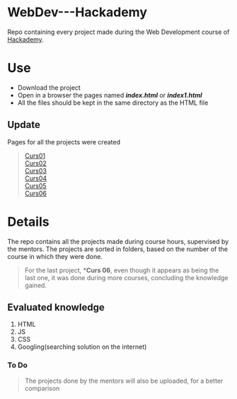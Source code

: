 # **WebDev---Hackademy**
Repo containing every project made during the Web Development course of [Hackademy](https://www.ccna.ro/).

# Use
- Download the project
- Open in a browser the pages named ***index.html*** or ***index1.html***
- All the files should be kept in the same directory as the HTML file

## Update
Pages for all the projects were created
> [Curs01](https://andreinapruiu.github.io/curs01.github.io/)<br>
> [Curs02](https://andreinapruiu.github.io/curs02.github.io/)<br>
> [Curs03](https://andreinapruiu.github.io/curs03.github.io/)<br>
> [Curs04](https://andreinapruiu.github.io/curs04.github.io/)<br>
> [Curs05](https://andreinapruiu.github.io/curs05.github.io/)<br>
> [Curs06](https://andreinapruiu.github.io/todo-project.github.io/)

# Details
The repo contains all the projects made during course hours, supervised by the mentors. The projects are sorted in folders, based on the number of the course in which they were done. <br>
> For the last project, ***Curs 06**, even though it appears as being the last one, it was done during more courses, concluding the knowledge gained.

## Evaluated knowledge
1. HTML
2. JS
3. CSS
4. Googling(searching solution on the internet)

### To Do
> The projects done by the mentors will also be uploaded, for a better comparison<br>
